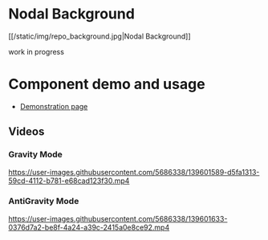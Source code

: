 # Nodal Background

[[/static/img/repo_background.jpg|Nodal Background]]

work in progress

# Component demo and usage
* [Demonstration page](https://nodal-background.polakdavid.com)

## Videos
### Gravity Mode
https://user-images.githubusercontent.com/5686338/139601589-d5fa1313-59cd-4112-b781-e68cad123f30.mp4

### AntiGravity Mode
https://user-images.githubusercontent.com/5686338/139601633-0376d7a2-be8f-4a24-a39c-2415a0e8ce92.mp4
